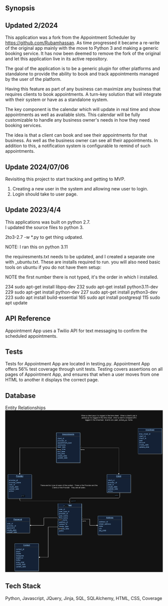 ## Synopsis

## Updated 2/2024

This application was a fork from the Appointment Scheduler by https://github.com/Rubamhassan.  As time
progressed it became a re-write of the original app mainly with the move to Python 3 and making a
generic booking service.  It has now been deemed to remove the fork of the original and let this application
live in its active repository.

The goal of the application is to be a generic plugin for other platforms and standalone to provide
the ability to book and track appointments managed by the user of the platform.  

Having this feature as part of any business can maximize any business that requires clients to book appointments.
A turn-key solution that will integrate with their system or have as a standalone system.  

The key component is the calendar which will update in real time and show appointments as well as available slots.
This calendar will be fully customizable to handle any business owner's needs in how they need booking services.

The idea is that a client can book and see their appointments for that business.  As well as the business
owner can see all their appointments.  In addition to this, a notification system is configurable to 
remind of such appointments.

<!--
/*
![homepage](/static/homepage.jpeg?raw=true "Homepage")

Client Log in:
![Client login](/static/Clientlogin.jpeg?raw=true "Client Log in page")

Once user is logged in:
![User page](/static/onceuserloggedin.jpeg?raw=true "Once user is logged in")

Schedule view for Client: 
![Schedule view for Client](/static/Clientscheduleview.jpeg?raw=true"Schedule view for Client")

Confirmed page:
![Confirmed page](/static/confirmedpage.jpeg?raw=true "Confirmed page")

Provider Log in page:
![Provider log in page](/static/providerloginpage.jpeg?raw=true "Provider Log in page")

Schedule view for the doctor:
![schedule view for the doctor](/static/doctorsview.jpeg?raw=true "Schedule view for the doctor")
*/

## Installation
Appointment App requires a requirements.txt file installation. Appointment App runs through the server.py file on http://localhost:5000/
-->

## Update 2024/07/06
Revisiting this project to start tracking and getting to MVP.
1. Creating a new user in the system and allowing new user to login.
2. Login should take to user page.

## Update 2023/4/4

This applications was built on python 2.7.  
I updated the source files to python 3. 

2to3-2.7 -w *.py to get thing udpated.

NOTE:  I ran this on python 3.11

the requiresments.txt needs to be updated, and I created a separate one with _ubuntu.txt.  These are installs required to run.
you will also need basic tools on ubuntu if you do not have them setup:

NOTE the first number there is not typed, it's the order in which I installed.

  234  sudo apt-get install libpq-dev
  232  sudo apt-get install python3.11-dev
  229  sudo apt-get install python-dev
  227  sudo apt-get install python3-dev
  223  sudo apt install build-essential
  165  sudo apt install postgresql
  115  sudo apt update


## API Reference

Appointment App uses a Twilio API for text messaging to confirm the scheduled appointments.

## Tests

Tests for Appointment App are located in testing.py. Appointment App offers 56% test coverage through unit tests. Testing covers assertions on all pages of Appointment App, and ensures that when a user moves from one HTML to another it displays the correct page.

## Database
Entity Relationships
![Entity Relationship](booking_system.drawio.png?raw=true "Entity Relationshipe")

## Tech Stack
Python, Javascript, JQuery, Jinja, SQL, SQLAlchemy, HTML, CSS, Coverage 



